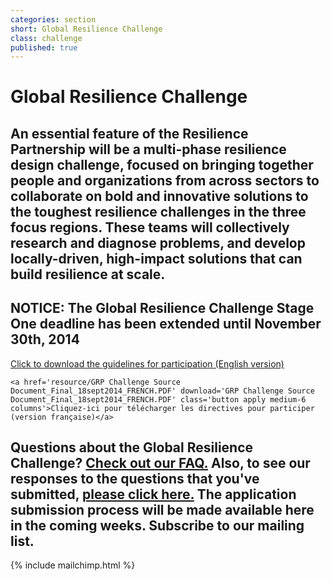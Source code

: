 ```yaml
---
categories: section
short: Global Resilience Challenge
class: challenge
published: true
---
```


# Global Resilience Challenge

## An essential feature of the Resilience Partnership will be a multi-phase resilience design challenge, focused on bringing together people and organizations from across sectors to collaborate on bold and innovative solutions to the toughest resilience challenges in the three focus regions. These teams will collectively research and diagnose problems, and develop locally-driven, high-impact solutions that can build resilience at scale.

## NOTICE: The Global Resilience Challenge Stage One deadline has been extended until November 30th, 2014

<div class='applies row'>
	<a href='gh-pages/resource/GRP_Guideline_updated_11_3.pdf' download='GRP_Guideline.pdf' class='button apply medium-6 columns'>Click to download the guidelines for participation (English version)</a>

	<a href='resource/GRP Challenge Source Document_Final_18sept2014_FRENCH.PDF' download='GRP Challenge Source Document_Final_18sept2014_FRENCH.PDF' class='button apply medium-6 columns'>Cliquez-ici pour télécharger les directives pour participer (version française)</a>
</div>

## Questions about the Global Resilience Challenge? <a href='resource/FAQ_GlobalResilienceChallenge.pdf' download='FAQ_GlobalResilienceChallenge.pdf'>Check out our FAQ.</a> Also, to see our responses to the questions that you've submitted, <a href='resource/GRP_Challenge_Responses to Challenge Questions_24 Oct 2014_final.pdf' download='GRP_Challenge_Responses to Challenge Questions_24 Oct 2014_final.pdf'>please click here.</a> The application submission process will be made available here in the coming weeks. Subscribe to our mailing list.

{% include mailchimp.html %}